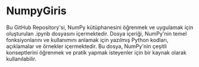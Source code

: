 # NumpyGiris

Bu GitHub Repository'si, NumPy kütüphanesini öğrenmek ve uygulamak için oluşturulan .ipynb dosyasını içermektedir. Dosya içeriği, NumPy'nin temel fonksiyonlarını ve kullanımını anlamak için yazılmış Python kodları, açıklamalar ve örnekler içermektedir. Bu dosya, NumPy'nin çeşitli konseptlerini öğrenmek ve pratik yapmak isteyenler için bir kaynak olarak kullanılabilir. 
